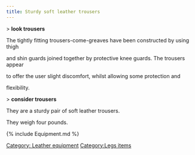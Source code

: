 ```yaml
---
title: Sturdy soft leather trousers
---
```


\> **look trousers**

The tightly fitting trousers-come-greaves have been constructed by using
thigh

and shin guards joined together by protective knee guards. The trousers
appear

to offer the user slight discomfort, whilst allowing some protection and

flexibility.

\> **consider trousers**

They are a sturdy pair of soft leather trousers.

They weigh four pounds.

{% include Equipment.md %}

[Category: Leather equipment](Category:_Leather_equipment "wikilink")
[Category:Legs items](Category:Legs_items "wikilink")
